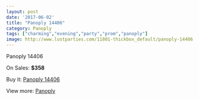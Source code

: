 ```yaml
---
layout: post
date: '2017-06-02'
title: "Panoply 14406"
category: Panoply
tags: ["charming","evening","party","prom","panoply"]
image: http://www.lustparties.com/11801-thickbox_default/panoply-14406.jpg
---
```

Panoply 14406

On Sales: **$358**
<a href="https://www.lustparties.com/en/panoply/4266-panoply-14406.html"><amp-img layout="responsive" width="600" height="600" src="//www.lustparties.com/11801-thickbox_default/panoply-14406.jpg" alt="Panoply 14406 0" /></a>
<a href="https://www.lustparties.com/en/panoply/4266-panoply-14406.html"><amp-img layout="responsive" width="600" height="600" src="//www.lustparties.com/11802-thickbox_default/panoply-14406.jpg" alt="Panoply 14406 1" /></a>

Buy it: [Panoply 14406](https://www.lustparties.com/en/panoply/4266-panoply-14406.html "Panoply 14406")

View more: [Panoply](https://www.lustparties.com/en/21-panoply "Panoply")